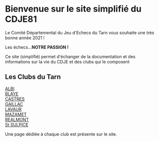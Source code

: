 # Bienvenue sur le site simplifié du CDJE81

Le Comité Départemental du Jeu d'Echecs du Tarn vous souhaite une très bonne année 2021 !

Les échecs...<b>NOTRE PASSION !</b>

Ce site (simplifié) permet d'échanger de la documentation et des informations sur la vie du CDJE et des clubs qui le composent 


## Les Clubs du Tarn
	
<p>	<a href="../Albi/index.html">ALBI</a><br>
	<a href="../Blaye/index.html">BLAYE</a><br>
	<a href="../Castres/index.html">CASTRES</a><br>
	<a href="../Gaillac/index.html">GAILLAC</a><br>
	<a href="../Lavaur/index.html">LAVAUR</a><br>
	<a href="../Mazamet/index.html">MAZAMET</a><br>
	<a href="../Réalmont/index.html">REALMONT</a><br>
	<a href="../StSulpice/index.html">St SULPICE</a><br>
</p>

Une page dédiée à chaque club est présente sur le site. 


